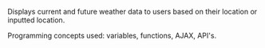 Displays current and future weather data to users based on their location or inputted location.

Programming concepts used: variables, functions, AJAX, API's.

